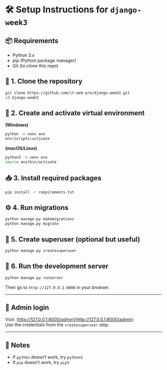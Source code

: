 # 🛠️ Setup Instructions for `django-week3`

## 📦 Requirements

- Python 3.x
- pip (Python package manager)
- Git (to clone this repo)

## 🔽 1. Clone the repository

```bash
git clone https://github.com/it-web-pro/django-week3.git
cd django-week3
```

## 🧪 2. Create and activate virtual environment

**(Windows)**

```bash
python -m venv env
env\Scripts\activate
```

**(macOS/Linux)**

```bash
python3 -m venv env
source env/bin/activate
```

## 📥 3. Install required packages

```bash
pip install -r requirements.txt
```

## ⚙️ 4. Run migrations

```bash
python manage.py makemigrations
python manage.py migrate
```

## 👤 5. Create superuser (optional but useful)

```bash
python manage.py createsuperuser
```

## 🚀 6. Run the development server

```bash
python manage.py runserver
```

Then go to `http://127.0.0.1:8000` in your browser.

---

## 🧪 Admin login

Visit: [http://127.0.0.1:8000/admin](http://127.0.0.1:8000/admin)  
Use the credentials from the `createsuperuser` step.

---

## 📝 Notes

- If `python` doesn’t work, try `python3`
- If `pip` doesn’t work, try `pip3`
